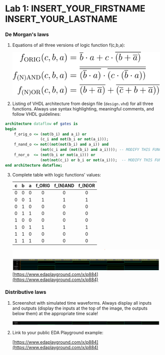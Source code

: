 # Lab 1: INSERT_YOUR_FIRSTNAME INSERT_YOUR_LASTNAME

### De Morgan's laws

1. Equations of all three versions of logic function f(c,b,a):

   ![Logic function](images/CodeCogsEqn.svg)

2. Listing of VHDL architecture from design file (`design.vhd`) for all three functions. Always use syntax highlighting, meaningful comments, and follow VHDL guidelines:

```vhdl
architecture dataflow of gates is
begin
    f_orig_o <= (not(b_i) and a_i) or
                (c_i and not(b_i or not(a_i)));
    f_nand_o <= not((not(not(b_i) and a_i)) and 
    			(not(c_i and (not(b_i) and a_i)))); -- MODIFY THIS FUNCTION
    f_nor_o  <= (not(b_i or not(a_i))) or 
    			(not(not(c_i) or b_i or not(a_i)));  -- MODIFY THIS FUNCTION
end architecture dataflow;
```

3. Complete table with logic functions' values:

   | **c** | **b** |**a** | **f_ORIG** | **f_(N)AND** | **f_(N)OR** |
   | :-: | :-: | :-: | :-: | :-: | :-: |
   | 0 | 0 | 0 | 0 | 0 | 0 |
   | 0 | 0 | 1 | 1 | 1 | 1 |
   | 0 | 1 | 0 | 0 | 0 | 0 |
   | 0 | 1 | 1 | 0 | 0 | 0 |
   | 1 | 0 | 0 | 0 | 0 | 0 |
   | 1 | 0 | 1 | 1 | 1 | 1 |
   | 1 | 1 | 0 | 0 | 0 | 0 |
   | 1 | 1 | 1 | 0 | 0 | 0 |

	![Logic function](images/functions.png)
	[https://www.edaplayground.com/x/p884](https://www.edaplayground.com/x/p884)

### Distributive laws

1. Screenshot with simulated time waveforms. Always display all inputs and outputs (display the inputs at the top of the image, the outputs below them) at the appropriate time scale!

   ![Logic function](images/firstlaw.png)

2. Link to your public EDA Playground example:

   [https://www.edaplayground.com/x/p884](https://www.edaplayground.com/x/p884)
